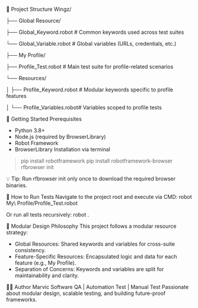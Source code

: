 📁 Project Structure
Wingz/

├── Global Resource/

   ├── Global_Keyword.robot        # Common keywords used across test suites

   └── Global_Variable.robot       # Global variables (URLs, credentials, etc.)

├── My Profile/

   ├── Profile_Test.robot          # Main test suite for profile-related scenarios

   └── Resources/

│       ├── Profile_Keyword.robot   # Modular keywords specific to profile features

│       └── Profile_Variables.robot# Variables scoped to profile tests


🚀 Getting Started
Prerequisites
- Python 3.8+
- Node.js (required by BrowserLibrary)
- Robot Framework
- BrowserLibrary
Installation via terminal
> pip install robotframework
> pip install robotframework-browser
> rfbrowser init

💡 Tip: Run rfbrowser init only once to download the required browser binaries.

🧪 How to Run Tests
Navigate to the project root and execute via CMD:
robot My\ Profile/Profile_Test.robot

Or run all tests recursively:
robot .

🧩 Modular Design Philosophy
This project follows a modular resource strategy:
- Global Resources: Shared keywords and variables for cross-suite consistency.
- Feature-Specific Resources: Encapsulated logic and data for each feature (e.g., My Profile).
- Separation of Concerns: Keywords and variables are split for maintainability and clarity.

👨‍💻 Author
Marvic
Software QA | Automation Test | Manual Test
Passionate about modular design, scalable testing, and building future-proof frameworks.
